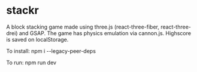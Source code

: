 # stackr
A block stacking game made using three.js (react-three-fiber, react-three-drei) and GSAP. The game has physics emulation via cannon.js. Highscore is saved on localStorage.

To install: npm i --legacy-peer-deps

To run: npm run dev
